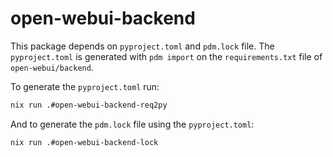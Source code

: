 # open-webui-backend

This package depends on `pyproject.toml` and `pdm.lock` file. The `pyproject.toml` is generated with `pdm import` on the `requirements.txt` file of `open-webui/backend`.

To generate the `pyproject.toml` run:

```sh
nix run .#open-webui-backend-req2py
```

And to generate the `pdm.lock` file using the `pyproject.toml`:

```sh
nix run .#open-webui-backend-lock
```
